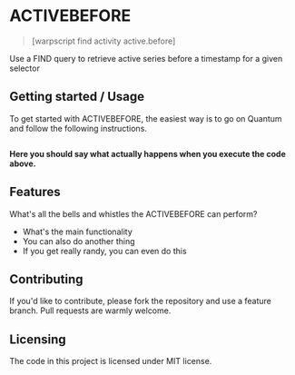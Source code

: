 # ACTIVEBEFORE

> [warpscript find activity active.before]

Use a FIND query to retrieve active series before a timestamp for a given selector

## Getting started / Usage

To get started with ACTIVEBEFORE, the easiest way is to go on Quantum and follow the following instructions.

```warpscript

```

**Here you should say what actually happens when you execute the code above.**

## Features

What's all the bells and whistles the ACTIVEBEFORE can perform?

* What's the main functionality
* You can also do another thing
* If you get really randy, you can even do this

## Contributing

If you'd like to contribute, please fork the repository and use a feature
branch. Pull requests are warmly welcome.

## Licensing

The code in this project is licensed under MIT license.
